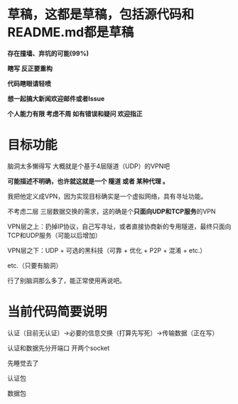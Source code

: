 # 草稿，这都是草稿，包括源代码和README.md都是草稿

**存在撞墙、弃坑的可能(99%)**

**瞎写 反正要重构**

**代码瞎眼请轻喷**

**想一起搞大新闻欢迎邮件或者Issue**

**个人能力有限 考虑不周 如有错误和疑问 欢迎指正**


# 目标功能

脑洞太多懒得写 大概就是个基于4层隧道（UDP）的VPN吧

**可能描述不明确，也许就这就是一个 隧道 或者 某种代理 。**

我把他定义成VPN，因为实现目标确实是一个虚拟网络，具有寻址功能。

不考虑二层 三层数据交换的需求，这的确是个**只面向UDP和TCP服务**的VPN

VPN层之上：扔掉IP协议，自己写寻址，或者直接协商新的专用隧道，最终只面向TCP和UDP服务（可能以后增加）

VPN层之下：UDP + 可选的黑科技（可靠 + 优化 + P2P + 混淆 + etc.）

etc.（只要有脑洞）

行了别脑洞那么多了，能正常使用再说吧。




# 当前代码简要说明

认证（目前无认证）->必要的信息交换（打算先写死）->传输数据（正在写）

认证和数据先分开端口 开两个socket

先睡觉去了

认证包 

数据包 
